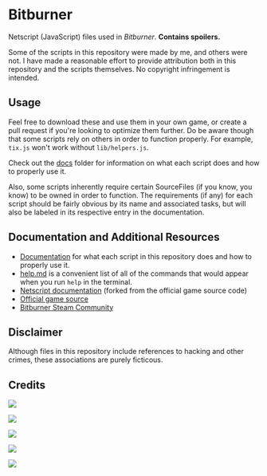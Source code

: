 # Bitburner
Netscript (JavaScript) files used in *Bitburner*. **Contains spoilers.**

Some of the scripts in this repository were made by me, and others were not. I have made a reasonable effort to provide attribution both in this repository and the scripts themselves. No copyright infringement is intended.

## Usage

Feel free to download these and use them in your own game, or create a pull request if you're looking to optimize them further. Do be aware though that some scripts rely on others in order to function properly. For example, `tix.js` won't work without `lib/helpers.js`.

Check out the [docs](https://github.com/qxxst/bitburner/tree/main/docs) folder for information on what each script does and how to properly use it.

Also, some scripts inherently require certain SourceFiles (if you know, you know) to be owned in order to function. The requirements (if any) for each script should be fairly obvious by its name and associated tasks, but will also be labeled in its respective entry in the documentation.
## Documentation and Additional Resources
- [Documentation](https://github.com/qxxst/bitburner/tree/main/docs) for what each script in this repository does and how to properly use it.
- [help.md](https://github.com/qxxst/bitburner/blob/main/help.md) is a convenient list of all of the commands that would appear when you run `help` in the terminal.
- [Netscript documentation](https://github.com/qxxst/bitburner-docs) (forked from the official game source code)
- [Official game source](https://github.com/bitburner-official/bitburner-src)
- [Bitburner Steam Community](https://steamcommunity.com/app/1812820/)
## Disclaimer
Although files in this repository include references to hacking and other crimes, these associations are purely ficticous.
## Credits
<a href="https://github.com/qxxst/bitburner/graphs/contributors"><img src="https://contrib.rocks/image?repo=qxxst/bitburner"></a>

<a href="https://github.com/qxxst/bitburner-docs/graphs/contributors"><img src="https://contrib.rocks/image?repo=qxxst/bitburner-docs"></a>

<a href="https://github.com/alainbryden/bitburner-scripts/graphs/contributors"><img src="https://contrib.rocks/image?repo=alainbryden/bitburner-scripts"></a>

<a href="https://github.com/bitburner-official/bitburner-scripts/graphs/contributors"><img src="https://contrib.rocks/image?repo=bitburner-official/bitburner-scripts"></a>

<a href="https://github.com/michalpostek/bitburner-hacknet-bot/graphs/contributors"><img src="https://contrib.rocks/image?repo=michalpostek/bitburner-hacknet-bot"></a>
